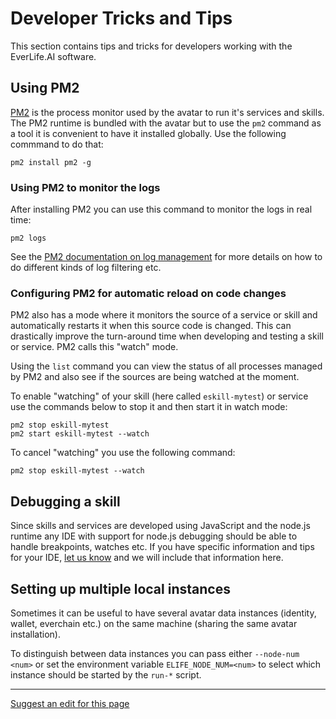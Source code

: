 # Developer Tricks and Tips

This section contains tips and tricks for developers working with the EverLife.AI software.

## Using PM2

[PM2](http://pm2.keymetrics.io/) is the process monitor used by the avatar to run it's services and skills. The PM2 runtime is bundled with the avatar but to use the `pm2` command as a tool it is convenient to have it installed globally. Use the following commmand to do that:

    pm2 install pm2 -g

### Using PM2 to monitor the logs

After installing PM2 you can use this command to monitor the logs in real time:

    pm2 logs
    
See the [PM2 documentation on log management](http://pm2.keymetrics.io/docs/usage/log-management/) for more details on how to do different kinds of log filtering etc.

### Configuring PM2 for automatic reload on code changes

PM2 also has a mode where it monitors the source of a service or skill and automatically restarts it when this source code is changed. This can drastically improve the turn-around time when developing and testing a skill or service. PM2 calls this "watch" mode.

Using the `list` command you can view the status of all processes managed by PM2 and also see if the sources are being watched at the moment.

To enable "watching" of your skill (here called `eskill-mytest`) or service use the commands below to stop it and then start it in watch mode:

    pm2 stop eskill-mytest
    pm2 start eskill-mytest --watch
    
To cancel "watching" you use the following command:

    pm2 stop eskill-mytest --watch
   

## Debugging a skill

Since skills and services are developed using JavaScript and the node.js runtime any IDE with support for node.js debugging should be able to handle breakpoints, watches etc. If you have specific information and tips for your IDE, [let us know](../../contact.md) and we will include that information here.

## Setting up multiple local instances

Sometimes it can be useful to have several avatar data instances (identity, wallet, everchain etc.) on the same machine (sharing the same avatar installation). 

To distinguish between data instances you can pass either `--node-num <num>` or set the environment variable `ELIFE_NODE_NUM=<num>` to select which instance should be started by the `run-*` script. 

- - - -
[Suggest an edit for this page](https://github.com/everlifeai/everlifeai.github.io/edit/master/docs/developer-resources/getting-started/dev-tricks.md)
